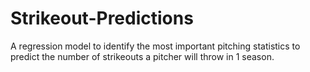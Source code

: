 # Strikeout-Predictions
A regression model to identify the most important pitching statistics to predict the number of strikeouts a pitcher will throw in 1 season. 
